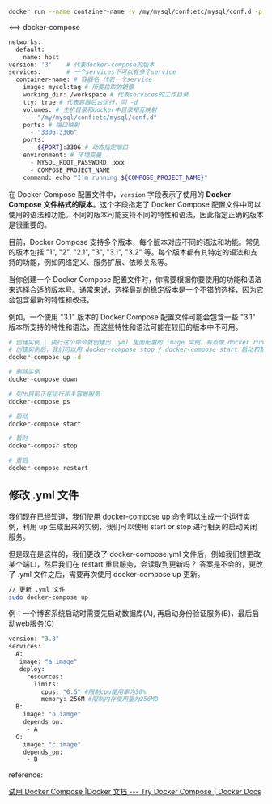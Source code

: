 ```bash
docker run --name container-name -v /my/mysql/conf:etc/mysql/conf.d -p 3306:3306 -e MYSQL_ROOT_PASSWORD=my-password -d mysql:tag
```

<==> docker-compose

```bash
networks:
  default:
    name: host
version: '3' 	# 代表docker-compose的版本
services: 		# 一个services下可以有多个service
  container-name: # 容器名 代表一个service
    image: mysql:tag # 所要拉取的镜像
    working_dir: /workspace # 代表services的工作目录
    tty: true # 代表容器后台运行，同 -d
    volumes: # 主机目录和docker中目录相互映射
      - "/my/mysql/conf:etc/mysql/conf.d"
    ports: # 端口映射
      - "3306:3306"
    ports:
      - ${PORT}:3306 # 动态指定端口
    environment: # 环境变量
      - MYSQL_ROOT_PASSWORD: xxx
      - COMPOSE_PROJECT_NAME
    command: echo "I'm running ${COMPOSE_PROJECT_NAME}"
```

在 Docker Compose 配置文件中，`version` 字段表示了使用的 **Docker Compose 文件格式的版本**。这个字段指定了 Docker Compose 配置文件中可以使用的语法和功能。不同的版本可能支持不同的特性和语法，因此指定正确的版本是很重要的。

目前，Docker Compose 支持多个版本，每个版本对应不同的语法和功能。常见的版本包括 "1", "2", "2.1", "3", "3.1", "3.2" 等。每个版本都有其特定的语法和支持的功能，例如网络定义、服务扩展、依赖关系等。

当你创建一个 Docker Compose 配置文件时，你需要根据你要使用的功能和语法来选择合适的版本号。通常来说，选择最新的稳定版本是一个不错的选择，因为它会包含最新的特性和改进。

例如，一个使用 "3.1" 版本的 Docker Compose 配置文件可能会包含一些 "3.1" 版本所支持的特性和语法，而这些特性和语法可能在较旧的版本中不可用。

```bash
# 创建实例 | 执行这个命令就创建出 .yml 里面配置的 image 实例，有点像 docker run
# 创建实例后，我们可以用 docker-compose stop / docker-compose start 启动和暂停实例
docker-compose up -d

# 删除实例
docker-compose down

# 列出目前正在运行相关容器服务
docker-compose ps

# 启动
docker-compose start

# 暂时
docker-composr stop

# 重启
docker-compose restart
```

## 修改 .yml 文件

我们现在已经知道，我们使用 docker-compose up 命令可以生成一个运行实例，利用 up 生成出来的实例，我们可以使用 start or stop 进行相关的启动关闭服务。

但是现在是这样的，我们更改了 docker-compose.yml 文件后，例如我们想更改某个端口，然后我们在 restart 重启服务，会读取到更新吗？ 答案是不会的，更改了 .yml 文件之后，需要再次使用 docker-compose up 更新。

```bash
// 更新 .yml 文件
sudo docker-compose up
```



例：一个博客系统启动时需要先启动数据库(A), 再启动身份验证服务(B)，最后启动web服务(C)

```bash
version: "3.8"
services:
  A:
   image: "a image"
   deploy:
     resources:
       limits:
         cpus: "0.5" #限制cpu使用率为50%
         memory: 256M #限制内存使用量为256MB
  B:
    image: "b iamge"
    depends_on:
     - A
  C:
    image: "c image"
    depends_on: 
     - B
```







reference:

[试用 Docker Compose |Docker 文档 --- Try Docker Compose | Docker Docs](https://docs.docker.com/compose/gettingstarted/)

